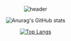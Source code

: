 <div align="center">

![header](https://capsule-render.vercel.app/api?type=cylinder&color=timeGradient&text=Hi,%20I'm%20Wonseon&fontSize=20)

![Anurag's GitHub stats](https://github-readme-stats.vercel.app/api?username=thdefn&count_private=true&show_icons=true&bg_color=00000000)

[![Top Langs](https://github-readme-stats.vercel.app/api/top-langs/?username=thdefn&hide=Jupyter%20Notebook,javascript,html,css&layout=compact&theme=transparent)](https://github.com/anuraghazra/github-readme-stats)

</div>
